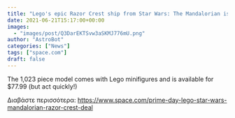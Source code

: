```yaml
---
title: "Lego's epic Razor Crest ship from Star Wars: The Mandalorian is 40% off for Prime Day"
date: 2021-06-21T15:17:00+00:00
images:
  - "images/post/Q3DarEKTSvw3aSKMJ776mU.png"
author: "AstroBot"
categories: ["News"]
tags: ["space.com"]
draft: false
---
```


The 1,023 piece model comes with Lego minifigures and is available for $77.99 (but act quickly!) 

Διαβάστε περισσότερα: https://www.space.com/prime-day-lego-star-wars-mandalorian-razor-crest-deal
